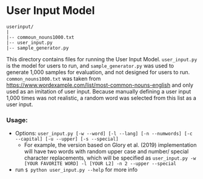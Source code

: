 # User Input Model

	userinput/
	|
	|-- commoun_nouns1000.txt
	|-- user_input.py
	|-- sample_generator.py

This directory contains files for running the User Input Model. `user_input.py` is the model for users to run, and `sample_generator.py` was used to generate 1,000 samples for evaluation, and not designed for users to run. `common_nouns1000.txt` was taken from https://www.wordexample.com/list/most-common-nouns-english and only used as an imitation of user input. Because manually defining a user input 1,000 times was not realistic, a random word was selected from this list as a user input.

### Usage:
* Options: `user_input.py [-w --word] [-l --lang] [-n --numwords] [-c --capital] [-u --upper] [-s --special]`
  * For example, the version based on Glory et al. (2019) implementation will have two words with random upper case and number/ special character replacements, which will be specified as `user_input.py -w [YOUR FAVORITE WORD] -l [YOUR L2] -n 2 --upper --special`
* run `$ python user_input.py --help` for more info
